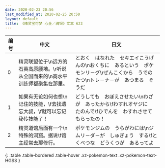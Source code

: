 ```yaml
---
date: 2020-02-23 20:56
last_modified_at: 2020-02-25 20:50
layout: default
title: 《精灵宝可梦 心金／魂银》文本 623
---
```

| 编号 | 中文 | 日文 |
| ---- | ---- | ---- |
| 0 | 精灵联盟位于\n远方的石英高原腰地。\r听说从全国而来的\n高水平训练师都聚集在那里。 | とおく　はなれた　セキエイこうげんの\nおくちに　あるという　ポケモンリ－グ\rぜんこくから　うでの　たつ\nトレ－ナ－が　あつまる　そうだ |
| 1 | 如果有无论如何也想\n记住的技能，\f去找遗忘大叔，\f就可以忘记秘传技能了！ | どうしても　おぼえさせたい\nわざが　あったから\fわすれオヤジに　たのんで\fひでんを　わすれさせて　もらったの！ |
| 2 | 精灵道馆后面有一个\n特殊的洞窟。据说\f馆主经常去那修行。 | ポケモンジムの　うらがわには\nジムリ－ダ－が　しゅぎょう　する\fとくべつな　どうくつが　あるってよ |
{: .table .table-bordered .table-hover .xz-pokemon-text .xz-pokemon-text-HGSS }